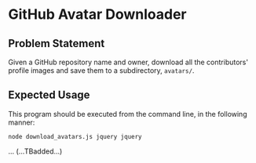 # GitHub Avatar Downloader

<!---...(aka all your avatar are belong to me, kek)-->

## Problem Statement

Given a GitHub repository name and owner, download all the contributors' profile images and save them to a subdirectory, `avatars/`.

## Expected Usage

This program should be executed from the command line, in the following manner:

`node download_avatars.js jquery jquery`

... (...TBadded...)